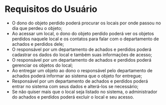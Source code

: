 # Requisitos do Usuário

- O dono do objeto perdido poderá procurar os locais por onde passou no dia que perdeu o objeto;
- Ao acessar um local, o dono do objeto perdido poderá ver os objetos perdidos naquele local e os contatos para falar com o departamento de achados e perdidos dele;
- O responsável por um departamento de achados e perdidos poderá cadastrar os dados do local e também suas informações de acesso;
- O responsável por um departamento de achados e perdidos poderá gerenciar os objetos do local;
- Ao entregar um objeto ao dono o responsável pelo departamento de achados poderá informar ao sistema que o objeto for entregue;
- Responsável por um departamento de achados e perdidos poderá entrar no sistema com seus dados e alterá-los se necessário;
- Se não quiser mais que o local seja listado no sistema, o administrador do achados e perdidos poderá excluir o local e seu acesso.
